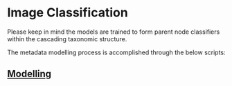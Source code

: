 # Image Classification

Please keep in mind the models are trained to form parent node classifiers within the cascading taxonomic structure. 

The metadata modelling process is accomplished through the below scripts:

## [Modelling](../../src/models/image/modelling.md)